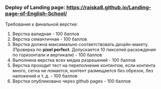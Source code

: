 ### Deploy of Landing page: https://raiska8.github.io/Landing-page-of-English-School/

Требования к финальной верстке:
1. Верстка	валидная - 100 баллов
2. Верстка	семантичная - 100 баллов
3. Верстка	должна максимально соответствовать дизайн-макету. (Проверка по **pixel perfect**. Допускается 10 пикселей расхождения по горизонтали и вертикали) - 100 баллов
4. Выполнена верстка всех медиа разрешений  - 100 баллов
5. Верстка	проходит тест на переполнение контентом, если контента много, сетка не ломается,	контент размещается без обрезок, без наложений и т. д. - 100 баллов
6. Верстка опубликовано через github pages - 100 баллов
